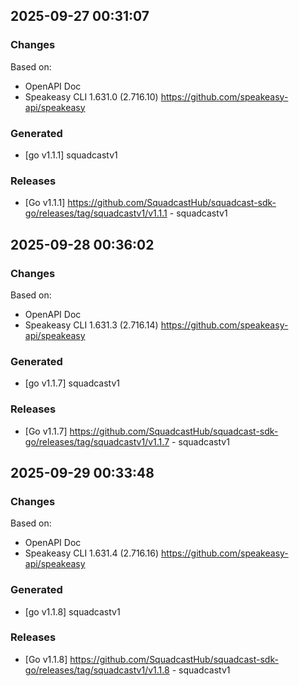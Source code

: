 

## 2025-09-27 00:31:07
### Changes
Based on:
- OpenAPI Doc  
- Speakeasy CLI 1.631.0 (2.716.10) https://github.com/speakeasy-api/speakeasy
### Generated
- [go v1.1.1] squadcastv1
### Releases
- [Go v1.1.1] https://github.com/SquadcastHub/squadcast-sdk-go/releases/tag/squadcastv1/v1.1.1 - squadcastv1

## 2025-09-28 00:36:02
### Changes
Based on:
- OpenAPI Doc  
- Speakeasy CLI 1.631.3 (2.716.14) https://github.com/speakeasy-api/speakeasy
### Generated
- [go v1.1.7] squadcastv1
### Releases
- [Go v1.1.7] https://github.com/SquadcastHub/squadcast-sdk-go/releases/tag/squadcastv1/v1.1.7 - squadcastv1

## 2025-09-29 00:33:48
### Changes
Based on:
- OpenAPI Doc  
- Speakeasy CLI 1.631.4 (2.716.16) https://github.com/speakeasy-api/speakeasy
### Generated
- [go v1.1.8] squadcastv1
### Releases
- [Go v1.1.8] https://github.com/SquadcastHub/squadcast-sdk-go/releases/tag/squadcastv1/v1.1.8 - squadcastv1